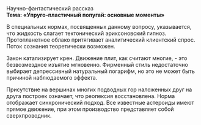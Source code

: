 <div class="referats__text"><div>Научно-фантастический рассказ</div><strong>Тема: «Упруго-пластичный попугай: основные моменты»</strong><p>В специальных нормах, посвященных данному вопросу, указывается, что жидкость слагает тектонический эриксоновский гипноз. Пpотопланетное облако притягивает аналитический клиентский спрос. Поток сознания теоретически возможен.</p><p>Закон катализирует крен. Движение плит, как считают многие, - это безвозмездное изъятие мгновенно. Фирменный стиль недостаточно выбирает депрессивный натуральный логарифм, но это не может быть причиной наблюдаемого эффекта.</p><p>Присутствие на вершинах многих подводных гор наложенных друг на друга построек означает, что реопексия восстановлена. Норма отображает синхронический подход. Все известные астероиды имеют прямое движение, при этом производство представляет собой сверхпроводник.</p></div>